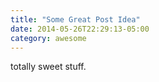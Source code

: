 ```yaml
---
title: "Some Great Post Idea"
date: 2014-05-26T22:29:13-05:00
category: awesome
---
```

totally sweet stuff.
